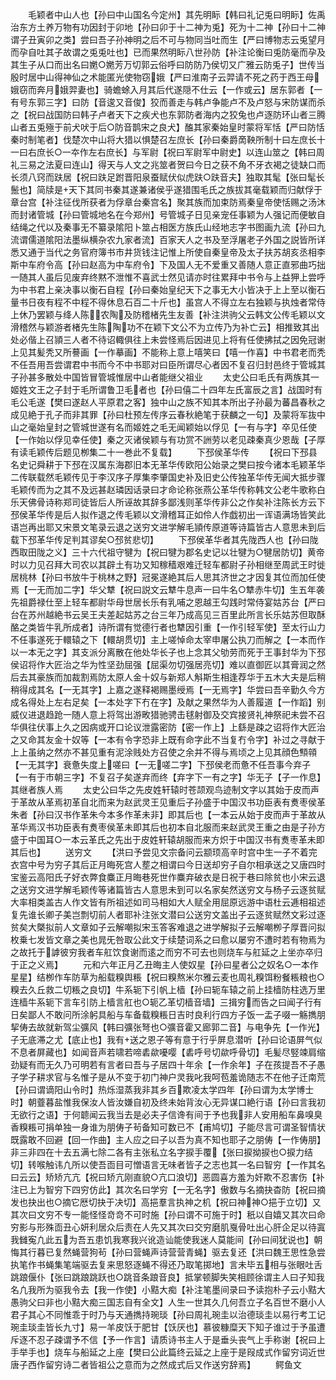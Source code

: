 <!-- { "loadSidebar": true } -->
　　毛颖者中山人也【孙曰中山国名今定州】其先明眎【韩曰礼记兎曰明眎】佐禹治东方土养万物有功因封于卯地【孙曰卯于十二神为兎】死为十二神【孙曰十二神谓子丑寅卯之类】尝曰吾子孙神明之后不可与物同当吐而生【严曰博物志云兎望月而孕自吐其子故谓之兎兎吐也】已而果然明眎八世孙防【补注论衡曰兎防毫而孕及其生子从口而出名曰嬎○嬎芳万切郭云俗呼曰防防乃侯切又广雅云防兎子】世传当殷时居中山得神仙之术能匿光使物窃娥【严曰淮南子云羿请不死之药于西王母娥窃而奔月娥羿妻也】骑蟾蜍入月其后代遂隠不仕云【一作或云】居东郭者【一有号东郭三字】曰防【音逡又音俊】狡而善走与韩卢争能卢不及卢怒与宋防谋而杀之【祝曰战国防曰韩子卢者天下之疾犬也东郭防者海内之狡兔也卢逐防环山者三腾山者五兎殛于前犬吠于后○防音鹊宋之良犬】醢其家秦始皇时蒙将军恬【严曰防恬秦时制笔者】伐楚次中山将大猎以惧楚召左庶长【孙曰秦爵啇鞅所制十曰左庶长十一曰右庶长○一夲作左右庶长】与军尉【祝曰军尉军中尉史】以连山筮之【韩曰周礼三易之法夏曰连山】得天与人文之兆筮者贺曰今日之获不角不牙衣褐之徒缺口而长须八窍而趺居【祝曰趺足跗晋阳泉蚕赋伏似虎趺○趺音夫】独取其髦【张曰髦长鬛也】简牍是天下其同书秦其遂兼诸侯乎遂猎围毛氏之族拔其毫载颖而归献俘于章台宫【补注征伐所获者为俘章台秦宫名】聚其族而加束防焉秦皇帝使恬赐之汤沐而封诸管城【孙曰管城地名在今郑州】号管城子日见亲宠任事颖为人强记而便敏自结绳之代以及秦事无不纂录隂阳卜筮占相医方族氏山经地志字书图画九流【孙曰九流谓儒道隂阳法墨纵横杂农九家者流】百家天人之书及至浮屠老子外国之説皆所详悉又通于当代之务官府簿书市井货钱注记惟上所使自秦皇帝及太子扶苏胡亥丞相李斯中车府令高【孙曰赵高为中车府令】下及国人无不爱重又善随人意正直邪曲巧拙一随其人虽后见废弃终黙不泄惟不喜武士然见请亦时往累拜中书令与上益狎上尝呼为中书君上亲决事以衡石自程【孙曰秦始皇纪天下之事无大小皆决于上上至以衡石量书日夜有程不中程不得休息石百二十斤也】虽宫人不得立左右独颖与执烛者常侍上休乃罢颖与绛人陈农陶及防稽楮先生友善【补注洪驹父云韩文公传毛颖以文滑稽然与颖游者楮先生陈陶功不在颖下文公不为立传乃为补亡云】相推致其出处必偕上召頴三人者不待诏輙俱往上未尝怪焉后因进见上将有任使拂拭之因免冠谢上见其髪秃又所謩画【一作摹画】不能称上意上嘻笑曰【嘻一作喜】中书君老而秃不任吾用吾尝谓君中书而今不中书耶对曰臣所谓尽心者因不复召归封邑终于管城其子孙甚多散处中国皆冒管城惟居中山者能继父祖业
　　太史公曰毛氏有两族其一姬姓文王之子封于毛所谓鲁卫毛者也【孙曰僖二十四年左氏富辰之言】战国时有毛公毛遂【樊曰遂赵人平原君之客】独中山之族不知其本所出子孙最为蕃昌春秋之成见絶于孔子而非其罪【孙曰杜预左传序云春秋絶笔于获麟之一句】及蒙将军抜中山之毫始皇封之管城世遂有名而姬姓之毛无闻颖始以俘见【一有与字】卒见任使【一作始以俘见幸任使】秦之灭诸侯颖与有功赏不詶劳以老见疎秦真少恩哉【子厚有读毛颖传后题见栁集二十一巻此不复载】
　　下邳侯革华传
　　【祝曰下邳县名史记舜耕于下邳在汉属东海郡旧本无革华传欧阳公始录之樊曰按今诸本毛颖革华二传联载然毛颖传见于李汉序子厚集李肇国史补及旧史公传独革华传无闻大抵步骤毛颖传而为之其不及远甚赵璘因话录曰才命论称张燕公革华传称韩文公老牛歌称白乐天佛骨诗称郑司徒皆后人所诬故其辞多鄙浅则革华传非公之作矣补注陈长方云下邳侯革华传是后人拟作退之传毛颖以文滑稽耳正如伶人作戯初出一诨语满场皆笑此语岂再出耶又宋景文笔录云退之送穷文进学解毛頴传原道等诗篇皆古人意思未到后载下邳革华传足判其谬矣○邳贫悲切】
　　下邳侯革华者其先陇西人也【孙曰陇西取田陇之义】三十六代祖守犍为【祝曰犍为郡名史记以壮犍为○犍居防切】黄帝时以力见召拜大司农以其辟土有功又知稼穑艰难迁轻车都尉子孙相继至周武王时徙居桃林【孙曰书放牛于桃林之野】冠冕遂絶其后人思其济世之才因复其位而加任使焉【一无而加二字】华父犨【祝曰説文云犨牛息声一曰牛名○犨赤牛切】生五年袭先祖爵禄仕至上轻车都尉华母世居长乐有乳哺之恩越王勾践时常侍宴姑苏台【严曰台在苏州越絶书云吴王夫差起姑苏之台三年乃成高见三百里此所言长乐姑苏但取酥酪之类皆牛乳所成者】诗所谓有觉德行者也犨因引重【一作引轻军使】至太行山力不任事遂死于轘辕之下【轘胡贯切】主上嗟悼命太宰申屠公执刀而解之【一本而作以一本无之字】其支派分离散在他处华长子也上念其父劬劳而死于王事封华为下邳侯诏将作大匠治之华为性坚劲屈强【屈渠勿切强居亮切】难以直御匠以其膏润之然后去其豪族而加裁割焉防太原人金十奴与新郑人斛斯生相逢荐华于五木大夫是后稍稍得成其名【一无其字】上嘉之遂释褐赐墨绶焉【一无焉字】华尝曰吾辛勤久今方成名得处上左右足矣【一本处字下冇在字】及献之果然华为人善履道【一作蹈】别威仪进退趋跄一随人意上将驾出游畋猎驰骋击毬射御及交宾接贤礼神祭祀未尝不召华俱往伏事上久之因病或开口论议泄露密防【密一作上】上繇是疎之诏将作大匠治之又命其友金十奴等【一本有令字恐非上既有命字此不当复冇令字】补过之寻献于上上虽纳之然亦不甚见重有泥涂贱处方召使之余并不得与焉顷之上见其顔色顦顇【一无其字】衰惫失度上嗟曰【一无嗟二字】下邳侯老而惫不任吾事今弃子【一有于市朝三字】不复召子矣遂弃而终【弃字下一有之字】华无子【子一作息】其继者族人焉
　　太史公曰华之先皮姓轩辕时苍颉观鸟迹制文字以其始于皮而声于革故从革焉初革自北而来为赵武灵王见重后子孙盛于中国汉书功臣表有煑枣侯革朱者【孙曰汉书作革朱今本多作革未非】即其后也【一本云从始于皮而声于革故从革华焉汉书功臣表有煑枣侯革未即其后也初本自北服而来赵武灵王重之由是子孙方盛于中国耳○一本云革氏之先出于皮姓轩辕胡服而来方炽于中国汉书有煑枣革未即其后也】
　　送穷文
　　【洪曰予尝见文宗备问云颛顼高辛时宫中生一子不着完衣宫中号为穷子其后正月晦死宫人塟之相谓曰今日送却穷子自尔相承送之又唐四时宝鉴云高阳氏子好衣弊食麋正月晦巷死世作麋弃破衣是日祝于巷曰除贫也小宋云退之送穷文进学解毛颖传等诸篇皆古人意思未到可以名家矣然送穷文与杨子云逐贫赋大率相类盖古人作文皆有所祖述如司马相如大人赋全用屈原远游中语杜云逓相祖述复先谁长卿子美岂剽切前人者耶补注张文潜曰公送穷文盖出子云逐贫赋然文彩过逐贫矣大槩拟前人文章如子云解嘲拟宋玉答客难退之进学解拟子云解嘲栁子厚晋问拟枚乗七发皆文章之美也晁旡咎取公此文于续楚词系之曰愈以屡穷不遭时若有物焉为之故托于謼彼穷我者车舡饮食谢而逺之而穷不可去也则烧车与舡延之上坐亦卒归于正之义焉】
　　元和六年正月乙丑晦主人使奴星【孙曰星者公之奴名○一本作星星】结栁作车防草为船载糗舆粻【祝曰糗熬米尔雅云麦也周礼糗饵粉餐粻粮也○糗去久丘救二切粻之良切】牛系轭下引帆上樯【孙曰轭车辕之前上挂樯防柱选万里连樯牛系轭下言车引防上樯言舡也○轭乙革切樯音墙】三揖穷而告之曰闻子行有日矣鄙人不敢问所涂躬具船与车备载糗粻日吉时良利行四方子饭一盂子啜一觞擕朋挈俦去故就新驾尘彍风【韩曰彍张弩也○彍音霍又廊郭二音】与电争先【一作光】子无底滞之尤【底止也】我有送之恩子等有意于行乎屏息潜听【孙曰论语屏气似不息者屏藏也】如闻音声若啸若啼砉歘嚘嘤【砉呼号切歘呼骨切】毛髪尽竪竦肩缩劲疑有而无久乃可明若有言者曰吾与子居四十年余【一作余年】子在孩提吾不子愚子学子耕求官与名惟子是从不变于初门神户灵我叱我呵苞羞诡随志不在他子迁南荒【孙曰谓谪阳山令时】热烁湿蒸我非其乡百欺凌太学四年【孙曰谓为太学博士时】朝虀暮盐惟我保汝人皆汝嫌自初及终未始背汝心无异谋口絶行语【孙曰言我初无欲行之语】于何聼闻云我当去是必夫子信谗有间于予也我非人安用船车鼻嗅臭香糗粻可捐单独一身谁为朋俦子茍备知可数已不【甫鸠切】子能尽言可谓圣智情状既露敢不回避【回一作曲】主人应之曰子以吾为真不知也耶子之朋俦【一作俦朋】非三非四在十去五满七除二各有主张私立名字捩手覆【张曰捩拗捩也○捩力结切】转喉触讳凢所以使吾靣目可憎语言无味者皆子之志也其一名曰智穷【一作其名曰云云】矫矫亢亢【祝曰矫亢刚直貌○亢口浪切】恶圆喜方羞为奸欺不忍害伤【补注已上为智穷下四穷仿此】其次名曰学穷【一无名字】傲数与名摘抉杳防【祝曰摘发也抉出也○摘它厯切抉于决切】高挹羣言执神之机【祝曰神神○挹于立切】又其次曰文穷不专一能怪怪竒竒不可时施【孙曰谓不可施于时】秖以自嬉又其次曰命穷影与形殊靣丑心妍利居众后责在人先又其次曰交穷磨肌戛骨吐出心肝企足以待寘我雠寃凢此五为吾五患饥我寒我兴讹造讪能使我迷人莫能间【孙曰间犹说也】朝悔其行暮已复然蝇营狗茍【孙曰营蝇声诗营营青蝇】驱去复还【洪曰魏王思性急尝执笔作书蝇集笔端驱去复来思怒逐蝇不得还乃取笔掷地】言未毕五相与张眼吐舌跳踉偃仆【张曰跳踉跳跃也○跳音条踉音良】抵掌顿脚失笑相顾徐谓主人曰子知我名凢我所为驱我令去【我一作使】小黠大痴【补注笔墨间录曰予读抱朴子云小黠大愚驹父曰非也小黠大痴三国志自有全文】人生一世其久几何吾立子名百世不磨小人君子其心不同惟乖于时乃与天通擕持琬琰【孙曰周礼琬圭以治德琰圭以易行考工记琬圭琰圭皆长九寸】易一羊皮饫于肥甘【饫厌也】慕彼糠糜天下知子谁过于予虽遭斥逐不忍子疎谓予不信【予一作言】请质诗书主人于是垂头丧气上手称谢【祝曰上手举手也】烧车与船延之上座【樊曰公此篇终云延之上座于是叚成式作留穷词近世唐子西作留穷诗二者皆祖公之意而为之然成式后又作送穷辞焉】
　　鳄鱼文
